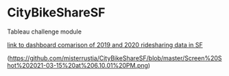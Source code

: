 # CityBikeShareSF
Tableau challenge module 

[link to dashboard comarison of 2019 and 2020 ridesharing data in SF](https://public.tableau.com/profile/robert.d.rustia#!/vizhome/Mod_14_challenge/2019-2020JulySFbikecomparison)

(https://github.com/misterrustia/CityBikeShareSF/blob/master/Screen%20Shot%202021-03-15%20at%206.10.01%20PM.png)
